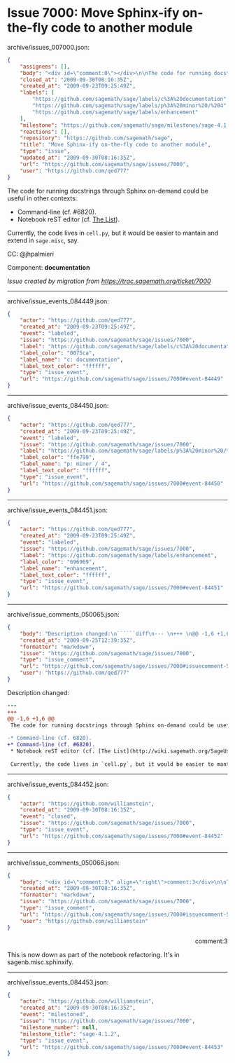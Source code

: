 # Issue 7000: Move Sphinx-ify on-the-fly code to another module

archive/issues_007000.json:
```json
{
    "assignees": [],
    "body": "<div id=\"comment:0\"></div>\n\nThe code for running docstrings through Sphinx on-demand could be useful in other contexts:\n\n* Command-line (cf. #6820).\n* Notebook reST editor (cf. [The List](http://wiki.sagemath.org/SageUsability)).\n\nCurrently, the code lives in `cell.py`, but it would be easier to mantain and extend in `sage.misc`, say.\n\nCC:  @jhpalmieri\n\nComponent: **documentation**\n\n_Issue created by migration from https://trac.sagemath.org/ticket/7000_\n\n",
    "closed_at": "2009-09-30T08:16:35Z",
    "created_at": "2009-09-23T09:25:49Z",
    "labels": [
        "https://github.com/sagemath/sage/labels/c%3A%20documentation",
        "https://github.com/sagemath/sage/labels/p%3A%20minor%20/%204",
        "https://github.com/sagemath/sage/labels/enhancement"
    ],
    "milestone": "https://github.com/sagemath/sage/milestones/sage-4.1.2",
    "reactions": [],
    "repository": "https://github.com/sagemath/sage",
    "title": "Move Sphinx-ify on-the-fly code to another module",
    "type": "issue",
    "updated_at": "2009-09-30T08:16:35Z",
    "url": "https://github.com/sagemath/sage/issues/7000",
    "user": "https://github.com/qed777"
}
```
<div id="comment:0"></div>

The code for running docstrings through Sphinx on-demand could be useful in other contexts:

* Command-line (cf. #6820).
* Notebook reST editor (cf. [The List](http://wiki.sagemath.org/SageUsability)).

Currently, the code lives in `cell.py`, but it would be easier to mantain and extend in `sage.misc`, say.

CC:  @jhpalmieri

Component: **documentation**

_Issue created by migration from https://trac.sagemath.org/ticket/7000_





---

archive/issue_events_084449.json:
```json
{
    "actor": "https://github.com/qed777",
    "created_at": "2009-09-23T09:25:49Z",
    "event": "labeled",
    "issue": "https://github.com/sagemath/sage/issues/7000",
    "label": "https://github.com/sagemath/sage/labels/c%3A%20documentation",
    "label_color": "0075ca",
    "label_name": "c: documentation",
    "label_text_color": "ffffff",
    "type": "issue_event",
    "url": "https://github.com/sagemath/sage/issues/7000#event-84449"
}
```



---

archive/issue_events_084450.json:
```json
{
    "actor": "https://github.com/qed777",
    "created_at": "2009-09-23T09:25:49Z",
    "event": "labeled",
    "issue": "https://github.com/sagemath/sage/issues/7000",
    "label": "https://github.com/sagemath/sage/labels/p%3A%20minor%20/%204",
    "label_color": "ffe799",
    "label_name": "p: minor / 4",
    "label_text_color": "ffffff",
    "type": "issue_event",
    "url": "https://github.com/sagemath/sage/issues/7000#event-84450"
}
```



---

archive/issue_events_084451.json:
```json
{
    "actor": "https://github.com/qed777",
    "created_at": "2009-09-23T09:25:49Z",
    "event": "labeled",
    "issue": "https://github.com/sagemath/sage/issues/7000",
    "label": "https://github.com/sagemath/sage/labels/enhancement",
    "label_color": "696969",
    "label_name": "enhancement",
    "label_text_color": "ffffff",
    "type": "issue_event",
    "url": "https://github.com/sagemath/sage/issues/7000#event-84451"
}
```



---

archive/issue_comments_050065.json:
```json
{
    "body": "Description changed:\n``````diff\n--- \n+++ \n@@ -1,6 +1,6 @@\n The code for running docstrings through Sphinx on-demand could be useful in other contexts:\n \n-* Command-line (cf. 6820).\n+* Command-line (cf. #6820).\n * Notebook reST editor (cf. [The List](http://wiki.sagemath.org/SageUsability)).\n \n Currently, the code lives in `cell.py`, but it would be easier to mantain and extend in `sage.misc`, say.\n``````\n",
    "created_at": "2009-09-25T12:39:35Z",
    "formatter": "markdown",
    "issue": "https://github.com/sagemath/sage/issues/7000",
    "type": "issue_comment",
    "url": "https://github.com/sagemath/sage/issues/7000#issuecomment-50065",
    "user": "https://github.com/qed777"
}
```

Description changed:
``````diff
--- 
+++ 
@@ -1,6 +1,6 @@
 The code for running docstrings through Sphinx on-demand could be useful in other contexts:
 
-* Command-line (cf. 6820).
+* Command-line (cf. #6820).
 * Notebook reST editor (cf. [The List](http://wiki.sagemath.org/SageUsability)).
 
 Currently, the code lives in `cell.py`, but it would be easier to mantain and extend in `sage.misc`, say.
``````




---

archive/issue_events_084452.json:
```json
{
    "actor": "https://github.com/williamstein",
    "created_at": "2009-09-30T08:16:35Z",
    "event": "closed",
    "issue": "https://github.com/sagemath/sage/issues/7000",
    "type": "issue_event",
    "url": "https://github.com/sagemath/sage/issues/7000#event-84452"
}
```



---

archive/issue_comments_050066.json:
```json
{
    "body": "<div id=\"comment:3\" align=\"right\">comment:3</div>\n\nThis is now down as part of the notebook refactoring.  It's in sagenb.misc.sphinxify.",
    "created_at": "2009-09-30T08:16:35Z",
    "formatter": "markdown",
    "issue": "https://github.com/sagemath/sage/issues/7000",
    "type": "issue_comment",
    "url": "https://github.com/sagemath/sage/issues/7000#issuecomment-50066",
    "user": "https://github.com/williamstein"
}
```

<div id="comment:3" align="right">comment:3</div>

This is now down as part of the notebook refactoring.  It's in sagenb.misc.sphinxify.



---

archive/issue_events_084453.json:
```json
{
    "actor": "https://github.com/williamstein",
    "created_at": "2009-09-30T08:16:35Z",
    "event": "milestoned",
    "issue": "https://github.com/sagemath/sage/issues/7000",
    "milestone_number": null,
    "milestone_title": "sage-4.1.2",
    "type": "issue_event",
    "url": "https://github.com/sagemath/sage/issues/7000#event-84453"
}
```
